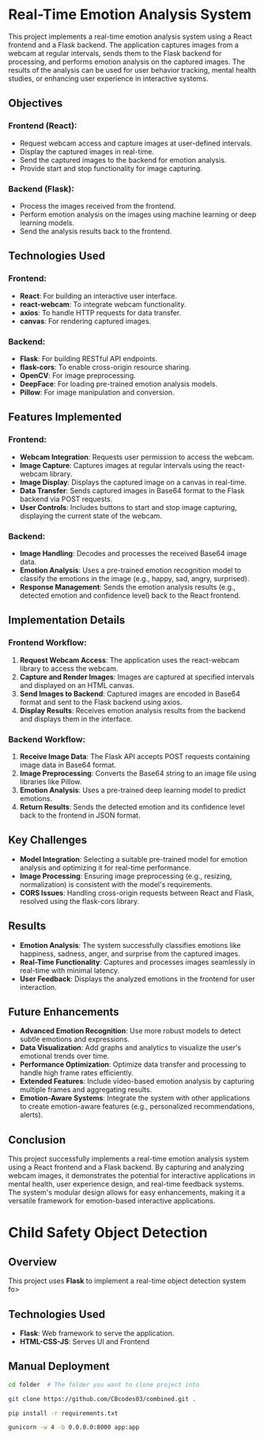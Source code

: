 # Real-Time Emotion Analysis System

This project implements a real-time emotion analysis system using a React frontend and a Flask backend. The application captures images from a webcam at regular intervals, sends them to the Flask backend for processing, and performs emotion analysis on the captured images. The results of the analysis can be used for user behavior tracking, mental health studies, or enhancing user experience in interactive systems.

## Objectives

### Frontend (React):
- Request webcam access and capture images at user-defined intervals.
- Display the captured images in real-time.
- Send the captured images to the backend for emotion analysis.
- Provide start and stop functionality for image capturing.

### Backend (Flask):
- Process the images received from the frontend.
- Perform emotion analysis on the images using machine learning or deep learning models.
- Send the analysis results back to the frontend.

## Technologies Used

### Frontend:
- **React**: For building an interactive user interface.
- **react-webcam**: To integrate webcam functionality.
- **axios**: To handle HTTP requests for data transfer.
- **canvas**: For rendering captured images.

### Backend:
- **Flask**: For building RESTful API endpoints.
- **flask-cors**: To enable cross-origin resource sharing.
- **OpenCV**: For image preprocessing.
- **DeepFace**: For loading pre-trained emotion analysis models.
- **Pillow**: For image manipulation and conversion.

## Features Implemented

### Frontend:
- **Webcam Integration**: Requests user permission to access the webcam.
- **Image Capture**: Captures images at regular intervals using the react-webcam library.
- **Image Display**: Displays the captured image on a canvas in real-time.
- **Data Transfer**: Sends captured images in Base64 format to the Flask backend via POST requests.
- **User Controls**: Includes buttons to start and stop image capturing, displaying the current state of the webcam.

### Backend:
- **Image Handling**: Decodes and processes the received Base64 image data.
- **Emotion Analysis**: Uses a pre-trained emotion recognition model to classify the emotions in the image (e.g., happy, sad, angry, surprised).
- **Response Management**: Sends the emotion analysis results (e.g., detected emotion and confidence level) back to the React frontend.

## Implementation Details

### Frontend Workflow:
1. **Request Webcam Access**: The application uses the react-webcam library to access the webcam.
2. **Capture and Render Images**: Images are captured at specified intervals and displayed on an HTML canvas.
3. **Send Images to Backend**: Captured images are encoded in Base64 format and sent to the Flask backend using axios.
4. **Display Results**: Receives emotion analysis results from the backend and displays them in the interface.

### Backend Workflow:
1. **Receive Image Data**: The Flask API accepts POST requests containing image data in Base64 format.
2. **Image Preprocessing**: Converts the Base64 string to an image file using libraries like Pillow.
3. **Emotion Analysis**: Uses a pre-trained deep learning model to predict emotions.
4. **Return Results**: Sends the detected emotion and its confidence level back to the frontend in JSON format.

## Key Challenges

- **Model Integration**: Selecting a suitable pre-trained model for emotion analysis and optimizing it for real-time performance.
- **Image Processing**: Ensuring image preprocessing (e.g., resizing, normalization) is consistent with the model's requirements.
- **CORS Issues**: Handling cross-origin requests between React and Flask, resolved using the flask-cors library.

## Results

- **Emotion Analysis**: The system successfully classifies emotions like happiness, sadness, anger, and surprise from the captured images.
- **Real-Time Functionality**: Captures and processes images seamlessly in real-time with minimal latency.
- **User Feedback**: Displays the analyzed emotions in the frontend for user interaction.

## Future Enhancements

- **Advanced Emotion Recognition**: Use more robust models to detect subtle emotions and expressions.
- **Data Visualization**: Add graphs and analytics to visualize the user's emotional trends over time.
- **Performance Optimization**: Optimize data transfer and processing to handle high frame rates efficiently.
- **Extended Features**: Include video-based emotion analysis by capturing multiple frames and aggregating results.
- **Emotion-Aware Systems**: Integrate the system with other applications to create emotion-aware features (e.g., personalized recommendations, alerts).

## Conclusion

This project successfully implements a real-time emotion analysis system using a React frontend and a Flask backend. By capturing and analyzing webcam images, it demonstrates the potential for interactive applications in mental health, user experience design, and real-time feedback systems. The system's modular design allows for easy enhancements, making it a versatile framework for emotion-based interactive applications.

# Child Safety Object Detection

## Overview

This project uses **Flask** to implement a real-time object detection system fo>

## Technologies Used

- **Flask**: Web framework to serve the application.
- **HTML-CSS-JS**: Serves UI and Frontend


## Manual Deployment

```bash
cd folder  # The folder you want to clone project into
```

```bash
git clone https://github.com/CBcodes03/combined.git .
```

```bash
pip install -r requirements.txt
```

```bash
gunicorn -w 4 -b 0.0.0.0:8000 app:app
```
